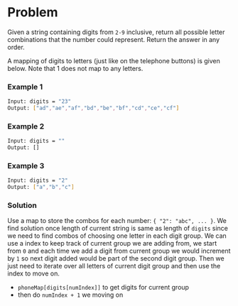 # Problem

Given a string containing digits from `2-9` inclusive, return all possible letter combinations that the number could represent. Return the answer in any order.

A mapping of digits to letters (just like on the telephone buttons) is given below. Note that 1 does not map to any letters.

### Example 1

```bash
Input: digits = "23"
Output: ["ad","ae","af","bd","be","bf","cd","ce","cf"]
```

### Example 2

```bash
Input: digits = ""
Output: []
```

### Example 3

```bash
Input: digits = "2"
Output: ["a","b","c"]
```

### Solution

Use a map to store the combos for each number: `{ "2": "abc", ... }`. We find solution once length of current string is same as length of
`digits` since we need to find combos of choosing one letter in each digit group. We can use a index to keep track of current group we are adding from, we start from `0` and each time we add a digit from current group we would increment by `1` so next digit added would be part of the second digit group. Then we just need to iterate over all letters of current digit group and then use the index to move on.

- `phoneMap[digits[numIndex]]` to get digits for current group
- then do `numIndex + 1` we moving on

```

```
